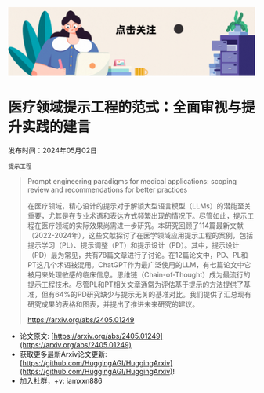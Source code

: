 ![](https://raw.githubusercontent.com/HuggingAGI/HuggingArxiv/main/imgs/follow2.gif)
# 医疗领域提示工程的范式：全面审视与提升实践的建言
发布时间：2024年05月02日

`提示工程`
> Prompt engineering paradigms for medical applications: scoping review and recommendations for better practices
>
> 在医疗领域，精心设计的提示对于解锁大型语言模型（LLMs）的潜能至关重要，尤其是在专业术语和表达方式频繁出现的情况下。尽管如此，提示工程在医疗领域的实际效果尚需进一步研究。本研究回顾了114篇最新文献（2022-2024年），这些文献探讨了在医学领域应用提示工程的案例，包括提示学习（PL）、提示调整（PT）和提示设计（PD）。其中，提示设计（PD）最为常见，共有78篇文章进行了讨论。在12篇论文中，PD、PL和PT这几个术语被混用。ChatGPT作为最广泛使用的LLM，有七篇论文中它被用来处理敏感的临床信息。思维链（Chain-of-Thought）成为最流行的提示工程技术。尽管PL和PT相关文章通常为评估基于提示的方法提供了基准，但有64%的PD研究缺少与提示无关的基准对比。我们提供了汇总现有研究成果的表格和图表，并提出了推进未来研究的建议。
>
> https://arxiv.org/abs/2405.01249



- 论文原文: [https://arxiv.org/abs/2405.01249](https://arxiv.org/abs/2405.01249)
- 获取更多最新Arxiv论文更新: [https://github.com/HuggingAGI/HuggingArxiv](https://github.com/HuggingAGI/HuggingArxiv)!
- 加入社群，+v: iamxxn886